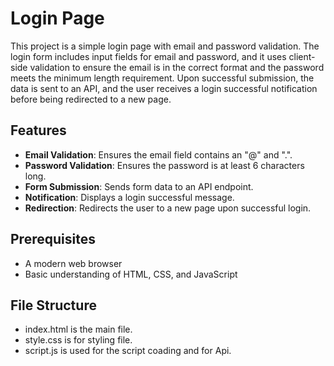 # Login Page

This project is a simple login page with email and password validation. The login form includes input fields for email and password, and it uses client-side validation to ensure the email is in the correct format and the password meets the minimum length requirement. Upon successful submission, the data is sent to an API, and the user receives a login successful notification before being redirected to a new page.

## Features

- **Email Validation**: Ensures the email field contains an "@" and ".".
- **Password Validation**: Ensures the password is at least 6 characters long.
- **Form Submission**: Sends form data to an API endpoint.
- **Notification**: Displays a login successful message.
- **Redirection**: Redirects the user to a new page upon successful login.

## Prerequisites

- A modern web browser
- Basic understanding of HTML, CSS, and JavaScript

## File Structure

- index.html is the main file.
- style.css is for styling file.
- script.js is used for the script coading and for Api.
